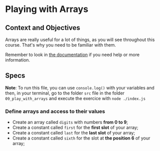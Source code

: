 # Playing with Arrays

## Context and Objectives

Arrays are really useful for a lot of things, as you will see throughout this course.
That's why you need to be familiar with them.

Remember to look in [the documentation](https://developer.mozilla.org/en-US/docs/Web/JavaScript/Reference/Global_Objects/Array) if you need help or more information.

## Specs

**Note**: To run this file, you can use `console.log()` with your variables and then, in your terminal, go to the folder `src` file in the folder `09_play_with_arrays` and execute the exercice with `node ./index.js`

### Define arrays and access to their values

- Create an array called `digits` with numbers **from 0 to 9**;
- Create a constant called `first` for the **first slot** of your array;
- Create a constant called `last` for the **last slot** of your array;
- Create a constant called `sixth` for the slot at **the position 6** of your array;

